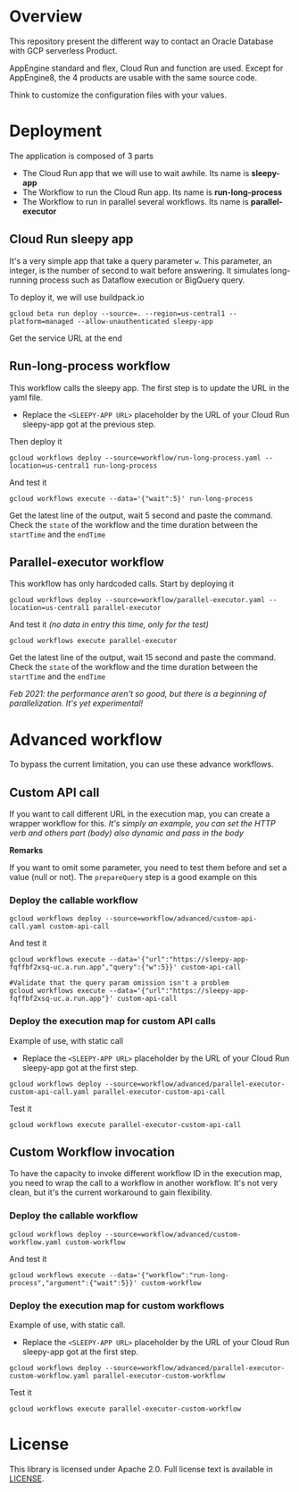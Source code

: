# Overview
This repository present the different way to contact an Oracle Database with GCP serverless Product.

AppEngine standard and flex, Cloud Run and function are used. Except for AppEngine8, the 4 products are usable with the same source code.

Think to customize the configuration files with your values.

# Deployment

The application is composed of 3 parts

* The Cloud Run app that we will use to wait awhile. Its name is **sleepy-app**
* The Workflow to run the Cloud Run app. Its name is **run-long-process**
* The Workflow to run in parallel several workflows. Its name is **parallel-executor**

## Cloud Run sleepy app

It's a very simple app that take a query parameter `w`. This parameter, an integer, is the number of second to wait
before answering. It simulates long-running process such as Dataflow execution or BigQuery query.

To deploy it, we will use buildpack.io
```
gcloud beta run deploy --source=. --region=us-central1 --platform=managed --allow-unauthenticated sleepy-app
```

Get the service URL at the end

## Run-long-process workflow

This workflow calls the sleepy app. The first step is to update the URL in the yaml file.

* Replace the `<SLEEPY-APP URL>` placeholder by the URL of your Cloud Run sleepy-app got at the previous step. 

Then deploy it

```
gcloud workflows deploy --source=workflow/run-long-process.yaml --location=us-central1 run-long-process 
```

And test it

```
gcloud workflows execute --data='{"wait":5}' run-long-process 
```

Get the latest line of the output, wait 5 second and paste the command. Check the `state` of the workflow and
the time duration between the `startTime` and the `endTime`

## Parallel-executor workflow

This workflow has only hardcoded calls. Start by deploying it

```shell
gcloud workflows deploy --source=workflow/parallel-executor.yaml --location=us-central1 parallel-executor
```

And test it *(no data in entry this time, only for the test)*

```
gcloud workflows execute parallel-executor
```

Get the latest line of the output, wait 15 second and paste the command. Check the `state` of the workflow and
the time duration between the `startTime` and the `endTime`

*Feb 2021: the performance aren't so good, but there is a beginning of parallelization. It's yet experimental!*

# Advanced workflow

To bypass the current limitation, you can use these advance workflows.

## Custom API call

If you want to call different URL in the execution map, you can create a wrapper workflow for this. 
*It's simply an example, you can set the HTTP verb and others part (body) also dynamic and pass in the body*

**Remarks**

If you want to omit some parameter, you need to test them before and set a value (null or not). The `prepareQuery` step
is a good example on this

### Deploy the callable workflow

```shell
gcloud workflows deploy --source=workflow/advanced/custom-api-call.yaml custom-api-call
```
And test it
```shell
gcloud workflows execute --data='{"url":"https://sleepy-app-fqffbf2xsq-uc.a.run.app","query":{"w":5}}' custom-api-call

#Validate that the query param omission isn't a problem
gcloud workflows execute --data='{"url":"https://sleepy-app-fqffbf2xsq-uc.a.run.app"}' custom-api-call
```

### Deploy the execution map for custom API calls

Example of use, with static call

* Replace the `<SLEEPY-APP URL>` placeholder by the URL of your Cloud Run sleepy-app got at the first step.

```shell
gcloud workflows deploy --source=workflow/advanced/parallel-executor-custom-api-call.yaml parallel-executor-custom-api-call
```

Test it
```shell
gcloud workflows execute parallel-executor-custom-api-call
```

## Custom Workflow invocation

To have the capacity to invoke different workflow ID in the execution map, you need to wrap the call to a workflow
in another workflow. It's not very clean, but it's the current workaround to gain flexibility.

### Deploy the callable workflow

```shell
gcloud workflows deploy --source=workflow/advanced/custom-workflow.yaml custom-workflow
```

And test it

```shell
gcloud workflows execute --data='{"workflow":"run-long-process","argument":{"wait":5}}' custom-workflow
```

### Deploy the execution map for custom workflows

Example of use, with static call.

* Replace the `<SLEEPY-APP URL>` placeholder by the URL of your Cloud Run sleepy-app got at the first step.

```shell
gcloud workflows deploy --source=workflow/advanced/parallel-executor-custom-workflow.yaml parallel-executor-custom-workflow
```

Test it
```shell
gcloud workflows execute parallel-executor-custom-workflow
```

# License

This library is licensed under Apache 2.0. Full license text is available in
[LICENSE](https://github.com/guillaumeblaquiere/parallel-workflow/tree/master/LICENSE).